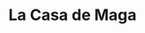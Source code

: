 ---
title: "La Casa de Maga"
url: /ciudad-autonoma-de-buenos-aires/la-casa-de-maga/
shop: panadería
---